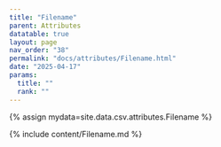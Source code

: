 ```yaml
---
title: "Filename"
parent: Attributes
datatable: true
layout: page
nav_order: "38"
permalink: "docs/attributes/Filename.html"
date: "2025-04-17"
params:
  title: ""
  rank: ""
---
```

{% assign mydata=site.data.csv.attributes.Filename %} 

{% include content/Filename.md %}
